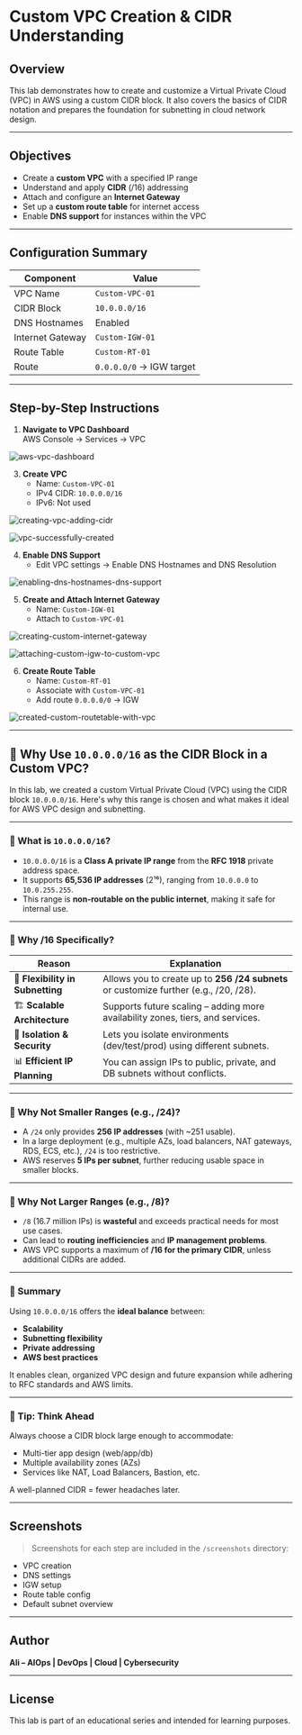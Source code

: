 # Custom VPC Creation & CIDR Understanding

## Overview
This lab demonstrates how to create and customize a Virtual Private Cloud (VPC) in AWS using a custom CIDR block. It also covers the basics of CIDR notation and prepares the foundation for subnetting in cloud network design.

---

## Objectives
- Create a **custom VPC** with a specified IP range
- Understand and apply **CIDR** (/16) addressing
- Attach and configure an **Internet Gateway**
- Set up a **custom route table** for internet access
- Enable **DNS support** for instances within the VPC

---

## Configuration Summary

| Component         | Value                    |
|------------------|--------------------------|
| VPC Name         | `Custom-VPC-01`           |
| CIDR Block       | `10.0.0.0/16`            |
| DNS Hostnames    | Enabled                  |
| Internet Gateway | `Custom-IGW-01`           |
| Route Table      | `Custom-RT-01`            |
| Route            | `0.0.0.0/0` → IGW target |

---

## Step-by-Step Instructions

1. **Navigate to VPC Dashboard**  
   AWS Console → Services → VPC

![aws-vpc-dashboard](https://github.com/user-attachments/assets/4d309d25-b67f-4e1e-98af-1ec5c1709dc9)


3. **Create VPC**  
   - Name: `Custom-VPC-01`  
   - IPv4 CIDR: `10.0.0.0/16`  
   - IPv6: Not used

  ![creating-vpc-adding-cidr](https://github.com/user-attachments/assets/a3adffb0-19cb-42dd-b363-38aaa6c86952)

![vpc-successfully-created](https://github.com/user-attachments/assets/b71693e9-4c59-4dcc-8804-0db488d8e54a)


4. **Enable DNS Support**  
   - Edit VPC settings → Enable DNS Hostnames and DNS Resolution

![enabling-dns-hostnames-dns-support](https://github.com/user-attachments/assets/bb8ea9e5-648f-4f81-b07b-169b03d20622)

5. **Create and Attach Internet Gateway**  
   - Name: `Custom-IGW-01`  
   - Attach to `Custom-VPC-01`

![creating-custom-internet-gateway](https://github.com/user-attachments/assets/07ed1b29-c46e-43f8-a727-6f2b6e0d03bb)

![attaching-custom-igw-to-custom-vpc](https://github.com/user-attachments/assets/70420e53-dfb3-4526-bb00-0eaa9806472d)


6. **Create Route Table**  
   - Name: `Custom-RT-01`  
   - Associate with `Custom-VPC-01`  
   - Add route `0.0.0.0/0` → IGW

![created-custom-routetable-with-vpc](https://github.com/user-attachments/assets/504d2765-5db0-4822-9b11-69c7aa3601e4)


---

## 📍 Why Use `10.0.0.0/16` as the CIDR Block in a Custom VPC?

In this lab, we created a custom Virtual Private Cloud (VPC) using the CIDR block `10.0.0.0/16`. Here's why this range is chosen and what makes it ideal for AWS VPC design and subnetting.

---

### 🔹 What is `10.0.0.0/16`?

- `10.0.0.0/16` is a **Class A private IP range** from the **RFC 1918** private address space.
- It supports **65,536 IP addresses** (2¹⁶), ranging from `10.0.0.0` to `10.0.255.255`.
- This range is **non-routable on the public internet**, making it safe for internal use.

---

### 🔹 Why /16 Specifically?

| Reason                         | Explanation                                                                 |
|-------------------------------|-----------------------------------------------------------------------------|
| 🧩 **Flexibility in Subnetting** | Allows you to create up to **256 /24 subnets** or customize further (e.g., /20, /28). |
| 🏗 **Scalable Architecture**    | Supports future scaling – adding more availability zones, tiers, and services. |
| 🔐 **Isolation & Security**    | Lets you isolate environments (dev/test/prod) using different subnets.       |
| 📊 **Efficient IP Planning**   | You can assign IPs to public, private, and DB subnets without conflicts.     |

---

### 🔹 Why Not Smaller Ranges (e.g., /24)?

- A `/24` only provides **256 IP addresses** (with ~251 usable).
- In a large deployment (e.g., multiple AZs, load balancers, NAT gateways, RDS, ECS, etc.), `/24` is too restrictive.
- AWS reserves **5 IPs per subnet**, further reducing usable space in smaller blocks.

---

### 🔹 Why Not Larger Ranges (e.g., /8)?

- `/8` (16.7 million IPs) is **wasteful** and exceeds practical needs for most use cases.
- Can lead to **routing inefficiencies** and **IP management problems**.
- AWS VPC supports a maximum of **/16 for the primary CIDR**, unless additional CIDRs are added.

---

### 🔹 Summary

Using `10.0.0.0/16` offers the **ideal balance** between:

- **Scalability**
- **Subnetting flexibility**
- **Private addressing**
- **AWS best practices**

It enables clean, organized VPC design and future expansion while adhering to RFC standards and AWS limits.

---

### 🧠 Tip: Think Ahead

Always choose a CIDR block large enough to accommodate:
- Multi-tier app design (web/app/db)
- Multiple availability zones (AZs)
- Services like NAT, Load Balancers, Bastion, etc.

A well-planned CIDR = fewer headaches later.



---

## Screenshots
> Screenshots for each step are included in the `/screenshots` directory:
- VPC creation
- DNS settings
- IGW setup
- Route table config
- Default subnet overview

---

## Author
**Ali – AIOps | DevOps | Cloud | Cybersecurity**

---

## License
This lab is part of an educational series and intended for learning purposes.
